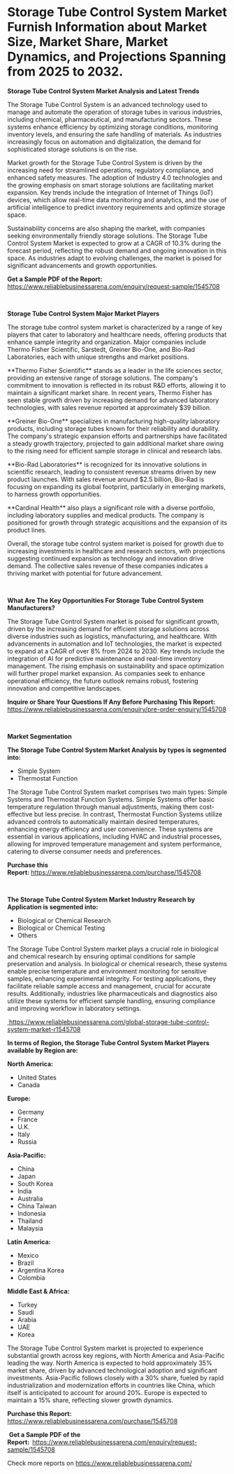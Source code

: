 <p><h1>Storage Tube Control System Market Furnish Information about Market Size, Market Share, Market Dynamics, and Projections Spanning from 2025 to 2032.</h1></p><p><strong>Storage Tube Control System Market Analysis and Latest Trends</strong></p>
<p><p>The Storage Tube Control System is an advanced technology used to manage and automate the operation of storage tubes in various industries, including chemical, pharmaceutical, and manufacturing sectors. These systems enhance efficiency by optimizing storage conditions, monitoring inventory levels, and ensuring the safe handling of materials. As industries increasingly focus on automation and digitalization, the demand for sophisticated storage solutions is on the rise.</p><p>Market growth for the Storage Tube Control System is driven by the increasing need for streamlined operations, regulatory compliance, and enhanced safety measures. The adoption of Industry 4.0 technologies and the growing emphasis on smart storage solutions are facilitating market expansion. Key trends include the integration of Internet of Things (IoT) devices, which allow real-time data monitoring and analytics, and the use of artificial intelligence to predict inventory requirements and optimize storage space.</p><p>Sustainability concerns are also shaping the market, with companies seeking environmentally friendly storage solutions. The Storage Tube Control System Market is expected to grow at a CAGR of 10.3% during the forecast period, reflecting the robust demand and ongoing innovation in this space. As industries adapt to evolving challenges, the market is poised for significant advancements and growth opportunities.</p></p>
<p><strong>Get a Sample PDF of the Report:&nbsp;</strong> <a href="https://www.reliablebusinessarena.com/enquiry/request-sample/1545708?utm_campaign=2472&utm_medium=2&utm_source=Github&utm_content=ia&utm_term=27022025&utm_id=storage-tube-control-system">https://www.reliablebusinessarena.com/enquiry/request-sample/1545708</a></p>
<p>&nbsp;</p>
<p><strong>Storage Tube Control System Major Market Players</strong></p>
<p><p>The storage tube control system market is characterized by a range of key players that cater to laboratory and healthcare needs, offering products that enhance sample integrity and organization. Major companies include Thermo Fisher Scientific, Sarstedt, Greiner Bio-One, and Bio-Rad Laboratories, each with unique strengths and market positions.</p><p>**Thermo Fisher Scientific** stands as a leader in the life sciences sector, providing an extensive range of storage solutions. The company's commitment to innovation is reflected in its robust R&D efforts, allowing it to maintain a significant market share. In recent years, Thermo Fisher has seen stable growth driven by increasing demand for advanced laboratory technologies, with sales revenue reported at approximately $39 billion.</p><p>**Greiner Bio-One** specializes in manufacturing high-quality laboratory products, including storage tubes known for their reliability and durability. The company's strategic expansion efforts and partnerships have facilitated a steady growth trajectory, projected to gain additional market share owing to the rising need for efficient sample storage in clinical and research labs.</p><p>**Bio-Rad Laboratories** is recognized for its innovative solutions in scientific research, leading to consistent revenue streams driven by new product launches. With sales revenue around $2.5 billion, Bio-Rad is focusing on expanding its global footprint, particularly in emerging markets, to harness growth opportunities.</p><p>**Cardinal Health** also plays a significant role with a diverse portfolio, including laboratory supplies and medical products. The company is positioned for growth through strategic acquisitions and the expansion of its product lines.</p><p>Overall, the storage tube control system market is poised for growth due to increasing investments in healthcare and research sectors, with projections suggesting continued expansion as technology and innovation drive demand. The collective sales revenue of these companies indicates a thriving market with potential for future advancement.</p></p>
<p>&nbsp;</p>
<p><strong>What Are The Key Opportunities For Storage Tube Control System Manufacturers?</strong></p>
<p><p>The Storage Tube Control System market is poised for significant growth, driven by the increasing demand for efficient storage solutions across diverse industries such as logistics, manufacturing, and healthcare. With advancements in automation and IoT technologies, the market is expected to expand at a CAGR of over 8% from 2024 to 2030. Key trends include the integration of AI for predictive maintenance and real-time inventory management. The rising emphasis on sustainability and space optimization will further propel market expansion. As companies seek to enhance operational efficiency, the future outlook remains robust, fostering innovation and competitive landscapes.</p></p>
<p><strong>Inquire or Share Your Questions If Any Before Purchasing This Report:</strong> <a href="https://www.reliablebusinessarena.com/enquiry/pre-order-enquiry/1545708?utm_campaign=2472&utm_medium=2&utm_source=Github&utm_content=ia&utm_term=27022025&utm_id=storage-tube-control-system">https://www.reliablebusinessarena.com/enquiry/pre-order-enquiry/1545708</a></p>
<p>&nbsp;</p>
<p><strong>Market Segmentation</strong></p>
<p><strong>The Storage Tube Control System Market Analysis by types is segmented into:</strong></p>
<p><ul><li>Simple System</li><li>Thermostat Function</li></ul></p>
<p><p>The Storage Tube Control System market comprises two main types: Simple Systems and Thermostat Function Systems. Simple Systems offer basic temperature regulation through manual adjustments, making them cost-effective but less precise. In contrast, Thermostat Function Systems utilize advanced controls to automatically maintain desired temperatures, enhancing energy efficiency and user convenience. These systems are essential in various applications, including HVAC and industrial processes, allowing for improved temperature management and system performance, catering to diverse consumer needs and preferences.</p></p>
<p><strong>Purchase this Report:&nbsp;</strong><a href="https://www.reliablebusinessarena.com/purchase/1545708?utm_campaign=2472&utm_medium=2&utm_source=Github&utm_content=ia&utm_term=27022025&utm_id=storage-tube-control-system">https://www.reliablebusinessarena.com/purchase/1545708</a></p>
<p>&nbsp;</p>
<p><strong>The Storage Tube Control System Market Industry Research by Application is segmented into:</strong></p>
<p><ul><li>Biological or Chemical Research</li><li>Biological or Chemical Testing</li><li>Others</li></ul></p>
<p><p>The Storage Tube Control System market plays a crucial role in biological and chemical research by ensuring optimal conditions for sample preservation and analysis. In biological or chemical research, these systems enable precise temperature and environment monitoring for sensitive samples, enhancing experimental integrity. For testing applications, they facilitate reliable sample access and management, crucial for accurate results. Additionally, industries like pharmaceuticals and diagnostics also utilize these systems for efficient sample handling, ensuring compliance and improving workflow in laboratory settings.</p></p>
<p><a href="https://www.reliablebusinessarena.com/global-storage-tube-control-system-market-r1545708?utm_campaign=2472&utm_medium=2&utm_source=Github&utm_content=ia&utm_term=27022025&utm_id=storage-tube-control-system">&nbsp;https://www.reliablebusinessarena.com/global-storage-tube-control-system-market-r1545708</a></p>
<p><strong>In terms of Region, the Storage Tube Control System Market Players available by Region are:</strong></p>
<p>
    <p> <strong> North America: </strong>
        <ul>
            <li>United States</li>
            <li>Canada</li>
        </ul>
        </p> 
    <p> <strong> Europe: </strong>
        <ul>
            <li>Germany</li>
            <li>France</li>
            <li>U.K.</li>
            <li>Italy</li>
            <li>Russia</li>
        </ul>
        </p> 
    <p> <strong> Asia-Pacific: </strong>
        <ul>
            <li>China</li>
            <li>Japan</li>
            <li>South Korea</li>
            <li>India</li>
            <li>Australia</li>
            <li>China Taiwan</li>
            <li>Indonesia</li>
            <li>Thailand</li>
            <li>Malaysia</li>
        </ul>
        </p> 
    <p> <strong> Latin America: </strong>
        <ul>
            <li>Mexico</li>
            <li>Brazil</li>
            <li>Argentina Korea</li>
            <li>Colombia</li>
        </ul>
        </p> 
    <p> <strong> Middle East & Africa: </strong>
        <ul>
            <li>Turkey</li>
            <li>Saudi</li>
            <li>Arabia</li>
            <li>UAE</li>
            <li>Korea</li>
        </ul>
    </p>
    </p>
<p><p>The Storage Tube Control System market is projected to experience substantial growth across key regions, with North America and Asia-Pacific leading the way. North America is expected to hold approximately 35% market share, driven by advanced technological adoption and significant investments. Asia-Pacific follows closely with a 30% share, fueled by rapid industrialization and modernization efforts in countries like China, which itself is anticipated to account for around 20%. Europe is expected to maintain a 15% share, reflecting slower growth dynamics.</p></p>
<p><strong>Purchase this Report: </strong><a href="https://www.reliablebusinessarena.com/purchase/1545708?utm_campaign=2472&utm_medium=2&utm_source=Github&utm_content=ia&utm_term=27022025&utm_id=storage-tube-control-system">https://www.reliablebusinessarena.com/purchase/1545708</a></p>
<p>&nbsp;<strong>Get a Sample PDF of the Report:&nbsp;&nbsp;</strong><a href="https://www.reliablebusinessarena.com/enquiry/request-sample/1545708?utm_campaign=2472&utm_medium=2&utm_source=Github&utm_content=ia&utm_term=27022025&utm_id=storage-tube-control-system">https://www.reliablebusinessarena.com/enquiry/request-sample/1545708</a></p>
<p><strong></strong></p>
<p>Check more reports on <a href="https://www.reliablebusinessarena.com/?utm_campaign=2472&utm_medium=2&utm_source=Github&utm_content=ia&utm_term=27022025&utm_id=storage-tube-control-system">https://www.reliablebusinessarena.com/</a></p>